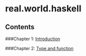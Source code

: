 real.world.haskell
=================
## Contents
###Chapter 1: [Introduction](//github.com/t8keru/real.worl.haskell/tree/master/ch01)

###Chapter 2: [Type and function](//github.com/t8keru/real.worl.haskell/tree/master/ch02)
